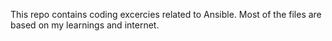 This repo contains coding excercies related to Ansible. 
Most of the files are based on my learnings and internet. 
